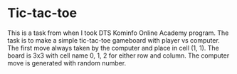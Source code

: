 # Tic-tac-toe
This is a task from when I took DTS Kominfo Online Academy program. The task is to make a simple tic-tac-toe gameboard with player vs computer. The first move always taken by the computer and place in cell (1, 1). The board is 3x3 with cell name 0, 1, 2 for either row and column. The computer move is generated with random number.

